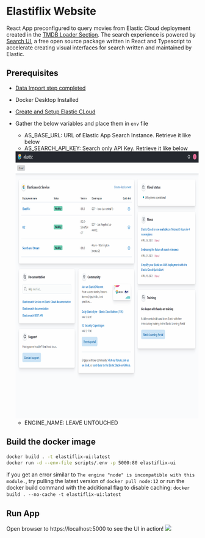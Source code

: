 # Elastiflix Website

React App preconfigured to query movies from Elastic Cloud deployment created in the [TMDB Loader Section](../data-loader/). The search experience is powered by [Search UI](https://github.com/elastic/search-ui), a free open source package written in React and Typescript to accelerate creating visual interfaces for search written and maintained by Elastic.

## Prerequisites


- [Data Import step completed](../data-loader)
- Docker Desktop Installed
- [Create and Setup Elastic CLoud](../../README.md#setup-elastic-cloud)
- Gather the below variables and place them in `env` file
    - AS_BASE_URL: URL of Elastic App Search Instance. Retrieve it like below
    - AS_SEARCH_API_KEY: Search only API Key. Retrieve it like below
   <img src="../../static/get-as-settings.gif" height="700">

    - ENGINE_NAME: LEAVE UNTOUCHED

## Build the docker image

```bash
docker build . -t elastiflix-ui:latest
docker run -d --env-file scripts/.env -p 5000:80 elastiflix-ui
```

if you get an error similar to `The engine "node" is incompatible with this module.`, try pulling the latest version of `docker pull node:12` or run the docker build command with the additional flag to disable caching: `docker build . --no-cache -t elastiflix-ui:latest`

## Run App

Open browser to https://localhost:5000 to see the UI in action!
   <img src="../../static/ui/ui.png" height="700">
